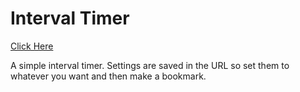 # Interval Timer

[Click Here](https://greggman.github.io/interval-timer/)

A simple interval timer. Settings are saved in the URL so set them to whatever
you want and then make a bookmark.




